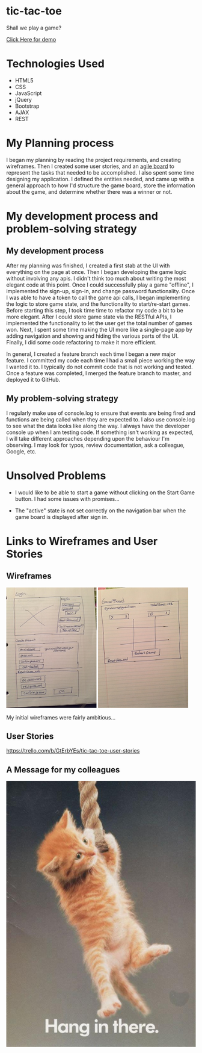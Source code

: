 
# tic-tac-toe

Shall we play a game?

[Click Here for demo](https://sjacobs146.github.io/tic-tac-toe/index.html)

# Technologies Used
- HTML5
- CSS
- JavaScript
- jQuery
- Bootstrap
- AJAX
- REST

# My Planning process
I began my planning by reading the project requirements, and creating wireframes.
Then I created some user stories, and an [agile board](https://trello.com/b/Pia8Ti4W/game-project) to represent the tasks that
needed to be accomplished.  I also spent some time designing my application. I
defined the entities needed, and came up with a general approach to how I'd
structure the game board, store the information about the game, and determine
whether there was a winner or not.

# My development process and problem-solving strategy
## My development process
After my planning was finished, I created a first stab at the UI with everything
on the page at once.  Then I began developing the game logic without involving
any apis.  I didn't think too much about writing the most elegant code at this
point.  Once I could successfully play a game "offline", I implemented the
sign-up, sign-in, and change password functionality.  Once I was able to have
a token to call the game api calls, I began implementing the logic to store
game state, and the functionality to start/re-start games. Before starting this
step, I took time time to refactor my code a bit to be more elegant.  After I
could store game state via the RESTful APIs, I implemented the functionality to
let the user get the total number of games won.  Next, I spent some time
making the UI more like a single-page app by adding navigation and showing
and hiding the various parts of the UI. Finally, I did some code refactoring
to make it more efficient.

In general, I created a feature branch each time I began a new major feature. I
committed my code each time I had a small piece working the way I wanted it to.
I typically do not commit code that is not working and tested.  Once a feature
was completed, I merged the feature branch to master, and deployed it to GitHub.

## My problem-solving strategy
I regularly make use of console.log to ensure that events are being fired and
functions are being called when they are expected to.  I also use console.log
to see what the data looks like along the way.  I always have the developer
console up when I am testing code. If something isn't working as expected, I
will take different approaches depending upon the behaviour I'm observing. I
may look for typos, review documentation, ask a colleague, Google, etc.

# Unsolved Problems
- I would like to be able to start a game without clicking on the Start Game
button.  I had some issues with promises...

- The "active" state is not set correctly on the navigation bar when the game
board is displayed after sign in.

# Links to Wireframes and User Stories
## Wireframes
![Wireframe 1](/docs/images/Wireframe_1.jpg)
![Wireframe 2](/docs/images/Wireframe_2.jpg)

My initial wireframes were fairly ambitious...

## User Stories
https://trello.com/b/GtErbYEs/tic-tac-toe-user-stories

## A Message for my colleagues
![Hang In THere](/docs/images/HangInThere.jpg)

